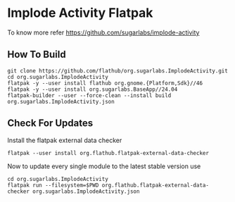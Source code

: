 # Implode Activity Flatpak

To know more refer https://github.com/sugarlabs/implode-activity

## How To Build

```
git clone https://github.com/flathub/org.sugarlabs.ImplodeActivity.git
cd org.sugarlabs.ImplodeActivity
flatpak -y --user install flathub org.gnome.{Platform,Sdk}//46
flatpak -y --user install org.sugarlabs.BaseApp//24.04
flatpak-builder --user --force-clean --install build org.sugarlabs.ImplodeActivity.json
```

## Check For Updates

Install the flatpak external data checker
```
flatpak --user install org.flathub.flatpak-external-data-checker
```

Now to update every single module to the latest stable version use
```
cd org.sugarlabs.ImplodeActivity
flatpak run --filesystem=$PWD org.flathub.flatpak-external-data-checker org.sugarlabs.ImplodeActivity.json
```